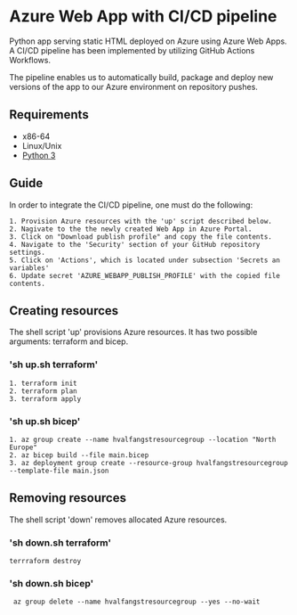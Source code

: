 # Azure Web App with CI/CD pipeline

Python app serving static HTML deployed on Azure using Azure Web Apps. A CI/CD pipeline has been implemented by utilizing GitHub Actions Workflows. 

The pipeline enables us to automatically build, package and deploy new versions of the app to our Azure environment on repository pushes.

## Requirements

* x86-64
* Linux/Unix
* [Python 3](https://www.python.org/downloads/)


## Guide

In order to integrate the CI/CD pipeline, one must do the following:
```
1. Provision Azure resources with the 'up' script described below.
2. Nagivate to the the newly created Web App in Azure Portal.
3. Click on "Download publish profile" and copy the file contents.
4. Navigate to the 'Security' section of your GitHub repository settings.
5. Click on 'Actions', which is located under subsection 'Secrets an variables'
6. Update secret 'AZURE_WEBAPP_PUBLISH_PROFILE' with the copied file contents.
```

## Creating resources

The shell script 'up' provisions Azure resources. It has two possible arguments: terraform and bicep.

### 'sh up.sh terraform'
```
1. terraform init
2. terraform plan
3. terraform apply
```

### 'sh up.sh bicep'
```
1. az group create --name hvalfangstresourcegroup --location "North Europe"
2. az bicep build --file main.bicep
3. az deployment group create --resource-group hvalfangstresourcegroup --template-file main.json
```


## Removing resources

The shell script 'down' removes allocated Azure resources.

### 'sh down.sh terraform'
```
terrraform destroy
```


### 'sh down.sh bicep'
```
 az group delete --name hvalfangstresourcegroup --yes --no-wait
```
